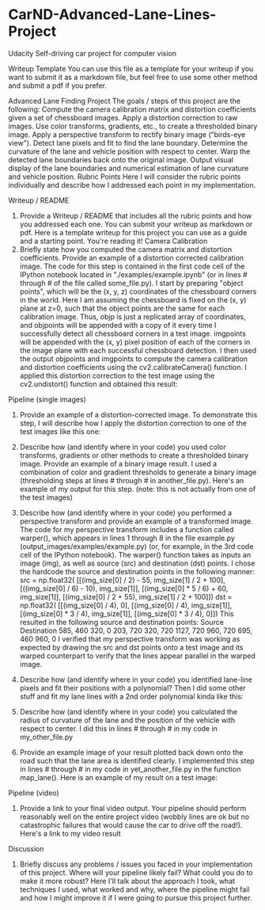 # CarND-Advanced-Lane-Lines-Project
Udacity Self-driving car project for computer vision 

Writeup Template
You can use this file as a template for your writeup if you want to submit it as a markdown file, but feel free to use some other method and submit a pdf if you prefer.

Advanced Lane Finding Project
The goals / steps of this project are the following:
Compute the camera calibration matrix and distortion coefficients given a set of chessboard images.
Apply a distortion correction to raw images.
Use color transforms, gradients, etc., to create a thresholded binary image.
Apply a perspective transform to rectify binary image ("birds-eye view").
Detect lane pixels and fit to find the lane boundary.
Determine the curvature of the lane and vehicle position with respect to center.
Warp the detected lane boundaries back onto the original image.
Output visual display of the lane boundaries and numerical estimation of lane curvature and vehicle position.
Rubric Points
Here I will consider the rubric points individually and describe how I addressed each point in my implementation.

Writeup / README
1. Provide a Writeup / README that includes all the rubric points and how you addressed each one. You can submit your writeup as markdown or pdf. Here is a template writeup for this project you can use as a guide and a starting point.
You're reading it!
Camera Calibration
1. Briefly state how you computed the camera matrix and distortion coefficients. Provide an example of a distortion corrected calibration image.
The code for this step is contained in the first code cell of the IPython notebook located in "./examples/example.ipynb" (or in lines # through # of the file called some_file.py).
I start by preparing "object points", which will be the (x, y, z) coordinates of the chessboard corners in the world. Here I am assuming the chessboard is fixed on the (x, y) plane at z=0, such that the object points are the same for each calibration image. Thus, objp is just a replicated array of coordinates, and objpoints will be appended with a copy of it every time I successfully detect all chessboard corners in a test image. imgpoints will be appended with the (x, y) pixel position of each of the corners in the image plane with each successful chessboard detection.
I then used the output objpoints and imgpoints to compute the camera calibration and distortion coefficients using the cv2.calibrateCamera() function. I applied this distortion correction to the test image using the cv2.undistort() function and obtained this result:

Pipeline (single images)
1. Provide an example of a distortion-corrected image.
To demonstrate this step, I will describe how I apply the distortion correction to one of the test images like this one: 
2. Describe how (and identify where in your code) you used color transforms, gradients or other methods to create a thresholded binary image. Provide an example of a binary image result.
I used a combination of color and gradient thresholds to generate a binary image (thresholding steps at lines # through # in another_file.py). Here's an example of my output for this step. (note: this is not actually from one of the test images)

3. Describe how (and identify where in your code) you performed a perspective transform and provide an example of a transformed image.
The code for my perspective transform includes a function called warper(), which appears in lines 1 through 8 in the file example.py (output_images/examples/example.py) (or, for example, in the 3rd code cell of the IPython notebook). The warper() function takes as inputs an image (img), as well as source (src) and destination (dst) points. I chose the hardcode the source and destination points in the following manner:
src = np.float32(
    [[(img_size[0] / 2) - 55, img_size[1] / 2 + 100],
    [((img_size[0] / 6) - 10), img_size[1]],
    [(img_size[0] * 5 / 6) + 60, img_size[1]],
    [(img_size[0] / 2 + 55), img_size[1] / 2 + 100]])
dst = np.float32(
    [[(img_size[0] / 4), 0],
    [(img_size[0] / 4), img_size[1]],
    [(img_size[0] * 3 / 4), img_size[1]],
    [(img_size[0] * 3 / 4), 0]])
This resulted in the following source and destination points:
Source
Destination
585, 460
320, 0
203, 720
320, 720
1127, 720
960, 720
695, 460
960, 0
I verified that my perspective transform was working as expected by drawing the src and dst points onto a test image and its warped counterpart to verify that the lines appear parallel in the warped image.

4. Describe how (and identify where in your code) you identified lane-line pixels and fit their positions with a polynomial?
Then I did some other stuff and fit my lane lines with a 2nd order polynomial kinda like this:

5. Describe how (and identify where in your code) you calculated the radius of curvature of the lane and the position of the vehicle with respect to center.
I did this in lines # through # in my code in my_other_file.py
6. Provide an example image of your result plotted back down onto the road such that the lane area is identified clearly.
I implemented this step in lines # through # in my code in yet_another_file.py in the function map_lane(). Here is an example of my result on a test image:


Pipeline (video)
1. Provide a link to your final video output. Your pipeline should perform reasonably well on the entire project video (wobbly lines are ok but no catastrophic failures that would cause the car to drive off the road!).
Here's a link to my video result

Discussion
1. Briefly discuss any problems / issues you faced in your implementation of this project. Where will your pipeline likely fail? What could you do to make it more robust?
Here I'll talk about the approach I took, what techniques I used, what worked and why, where the pipeline might fail and how I might improve it if I were going to pursue this project further.
